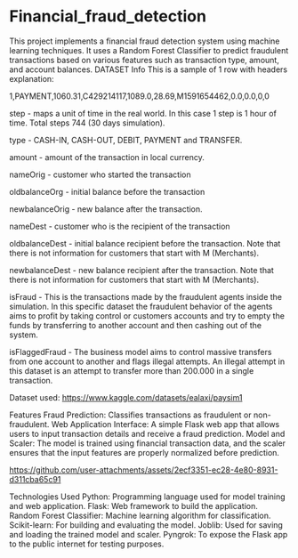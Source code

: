 # Financial_fraud_detection

This project implements a financial fraud detection system using machine learning techniques. It uses a Random Forest Classifier to predict fraudulent transactions based on various features such as transaction type, amount, and account balances.
DATASET Info
This is a sample of 1 row with headers explanation:

1,PAYMENT,1060.31,C429214117,1089.0,28.69,M1591654462,0.0,0.0,0,0

step - maps a unit of time in the real world. In this case 1 step is 1 hour of time. Total steps 744 (30 days simulation).

type - CASH-IN, CASH-OUT, DEBIT, PAYMENT and TRANSFER.

amount -
amount of the transaction in local currency.

nameOrig - customer who started the transaction

oldbalanceOrg - initial balance before the transaction

newbalanceOrig - new balance after the transaction.

nameDest - customer who is the recipient of the transaction

oldbalanceDest - initial balance recipient before the transaction. Note that there is not information for customers that start with M (Merchants).

newbalanceDest - new balance recipient after the transaction. Note that there is not information for customers that start with M (Merchants).

isFraud - This is the transactions made by the fraudulent agents inside the simulation. In this specific dataset the fraudulent behavior of the agents aims to profit by taking control or customers accounts and try to empty the funds by transferring to another account and then cashing out of the system.

isFlaggedFraud - The business model aims to control massive transfers from one account to another and flags illegal attempts. An illegal attempt in this dataset is an attempt to transfer more than 200.000 in a single transaction.

Dataset used:
https://www.kaggle.com/datasets/ealaxi/paysim1

Features
Fraud Prediction: Classifies transactions as fraudulent or non-fraudulent.
Web Application Interface: A simple Flask web app that allows users to input transaction details and receive a fraud prediction.
Model and Scaler: The model is trained using financial transaction data, and the scaler ensures that the input features are properly normalized before prediction.



https://github.com/user-attachments/assets/2ecf3351-ec28-4e80-8931-d311cba65c91





Technologies Used
Python: Programming language used for model training and web application.
Flask: Web framework to build the application.
Random Forest Classifier: Machine learning algorithm for classification.
Scikit-learn: For building and evaluating the model.
Joblib: Used for saving and loading the trained model and scaler.
Pyngrok: To expose the Flask app to the public internet for testing purposes.
